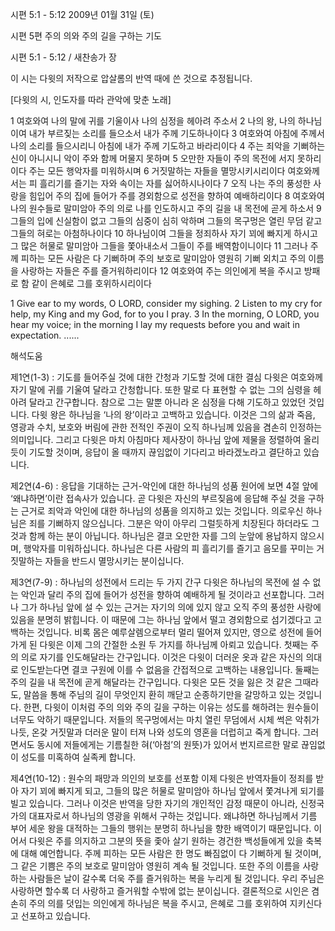 시편 5:1 - 5:12 
2009년 01월 31일 (토)

시편 5편 주의 의와 주의 길을 구하는 기도



시편 5:1 - 5:12 / 새찬송가  장

이 시는 다윗의 저작으로 압살롬의 반역 때에 쓴 것으로 추정됩니다. 

[다윗의 시, 인도자를 따라 관악에 맞춘 노래] 

1  여호와여 나의 말에 귀를 기울이사 
 나의 심정을 헤아려 주소서
2  나의 왕, 나의 하나님이여 
 내가 부르짖는 소리를 들으소서 내가 주께 기도하나이다
3  여호와여 아침에 주께서 나의 소리를 들으시리니 
 아침에 내가 주께 기도하고 바라리이다
4  주는 죄악을 기뻐하는 신이 아니시니 
 악이 주와 함께 머물지 못하며 
5  오만한 자들이 주의 목전에 서지 못하리이다 
 주는 모든 행악자를 미워하시며 
6  거짓말하는 자들을 멸망시키시리이다 
 여호와께서는 피 흘리기를 즐기는 자와 속이는 자를 싫어하시나이다
7  오직 나는 주의 풍성한 사랑을 힘입어 주의 집에 들어가 
주를 경외함으로 성전을 향하여 예배하리이다
8  여호와여 나의 원수들로 말미암아 
주의 의로 나를 인도하시고 주의 길을 내 목전에 곧게 하소서
9  그들의 입에 신실함이 없고 그들의 심중이 심히 악하며 
 그들의 목구멍은 열린 무덤 같고 그들의 혀로는 아첨하나이다
10  하나님이여 그들을 정죄하사 자기 꾀에 빠지게 하시고 
 그 많은 허물로 말미암아 그들을 쫓아내소서 
 그들이 주를 배역함이니이다
11 그러나 주께 피하는 모든 사람은 다 기뻐하며 주의 보호로 말미암아 영원히 기뻐 외치고 
 주의 이름을 사랑하는 자들은 주를 즐거워하리이다
12 여호와여 주는 의인에게 복을 주시고 
 방패로 함 같이 은혜로 그를 호위하시리이다

1 Give ear to my words, O LORD, consider my sighing. 
2 Listen to my cry for help, my King and my God, for to you I pray. 
3 In the morning, O LORD, you hear my voice; in the morning I lay my requests before you and wait in expectation.
......

해석도움





제1연(1-3) : 기도를 들어주실 것에 대한 간청과 기도할 것에 대한 결심
다윗은 여호와께 자기 말에 귀를 기울여 달라고 간청합니다. 또한 말로 다 표현할 수 없는 그의 심령을 헤아려 달라고 간구합니다. 참으로 그는 말뿐 아니라 온 심정을 다해 기도하고 있었던 것입니다. 다윗 왕은 하나님을 ‘나의 왕’이라고 고백하고 있습니다. 이것은 그의 삶과 죽음, 영광과 수치, 보호와 버림에 관한 전적인 주권이 오직 하나님께 있음을 겸손히 인정하는 의미입니다. 그리고 다윗은 마치 아침마다 제사장이 하나님 앞에 제물을 정렬하여 올리듯이 기도할 것이며, 응답이 올 때까지 끊임없이 기다리고 바라겠노라고 결단하고 있습니다.  

제2연(4-6) : 응답을 기대하는 근거-악인에 대한 하나님의 성품
원어에 보면 4절 앞에 ‘왜냐하면’이란 접속사가 있습니다. 곧 다윗은 자신의 부르짖음에 응답해 주실 것을 구하는 근거로 죄악과 악인에 대한 하나님의 성품을 의지하고 있는 것입니다. 의로우신 하나님은 죄를 기뻐하지 않으십니다. 그분은 악이 아무리 그럴듯하게 치장된다 하더라도 그것과 함께 하는 분이 아닙니다. 하나님은 결코 오만한 자를 그의 눈앞에 용납하지 않으시며, 행악자를 미워하십니다. 하나님은 다른 사람의 피 흘리기를 즐기고 음모를 꾸미는 거짓말하는 자들을 반드시 멸망시키는 분이십니다.

제3연(7-9) : 하나님의 성전에서 드리는 두 가지 간구
다윗은 하나님의 목전에 설 수 없는 악인과 달리 주의 집에 들어가 성전을 향하여 예배하게 될 것이라고 선포합니다. 그러나 그가 하나님 앞에 설 수 있는 근거는 자기의 의에 있지 않고 오직 주의 풍성한 사랑에 있음을 분명히 밝힙니다. 이 때문에 그는 하나님 앞에서 떨고 경외함으로 섬기겠다고 고백하는 것입니다. 비록 몸은 예루살렘으로부터 멀리 떨어져 있지만, 영으로 성전에 들어가게 된 다윗은 이제 그의 간절한 소원 두 가지를 하나님께 아뢰고 있습니다. 첫째는 주의 의로 자기를 인도해달라는 간구입니다. 이것은 다윗이 더러운 옷과 같은 자신의 의대로 인도받는다면 결코 구원에 이를 수 없음을 간접적으로 고백하는 내용입니다. 둘째는 주의 길을 내 목전에 곧게 해달라는 간구입니다. 다윗은 모든 것을 잃은 것 같은 그때라도, 말씀을 통해 주님의 길이 무엇인지 환히 깨닫고 순종하기만을 갈망하고 있는 것입니다. 한편, 다윗이 이처럼 주의 의와 주의 길을 구하는 이유는 성도를 해하려는 원수들이 너무도 악하기 때문입니다. 저들의 목구멍에서는 마치 열린 무덤에서 시체 썩은 악취가 나듯, 온갖 거짓말과 더러운 말이 터져 나와 성도의 영혼을 더럽히고 죽게 합니다. 그러면서도 동시에 저들에게는 기름칠한 혀(‘아첨’의 원뜻)가 있어서 번지르르한 말로 끊임없이 성도를 미혹하여 실족케 합니다. 

제4연(10-12) : 원수의 패망과 의인의 보호를 선포함
이제 다윗은 반역자들이 정죄를 받아 자기 꾀에 빠지게 되고, 그들의 많은 허물로 말미암아 하나님 앞에서 쫓겨나게 되기를 빌고 있습니다. 그러나 이것은 반역을 당한 자기의 개인적인 감정 때문이 아니라, 신정국가의 대표자로서 하나님의 영광을 위해서 구하는 것입니다. 왜냐하면 하나님께서 기름 부어 세운 왕을 대적하는 그들의 행위는 분명히 하나님을 향한 배역이기 때문입니다. 이어서 다윗은 주를 의지하고 그분의 뜻을 좇아 살기 원하는 경건한 백성들에게 있을 축복에 대해 예언합니다. 주께 피하는 모든 사람은 한 명도 빠짐없이 다 기뻐하게 될 것이며, 그 같은 기쁨은 주의 보호로 말미암아 영원히 계속 될 것입니다. 또한 주의 이름을 사랑하는 사람들은 날이 갈수록 더욱 주를 즐거워하는 복을 누리게 될 것입니다. 우리 주님은 사랑하면 할수록 더 사랑하고 즐거워할 수밖에 없는 분이십니다. 결론적으로 시인은 겸손히 주의 의를 덧입는 의인에게 하나님은 복을 주시고, 은혜로 그를 호위하여 지키신다고 선포하고 있습니다.